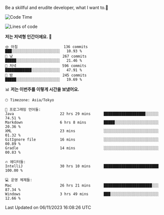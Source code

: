 Be a skillful and erudite developer, what I want to.👶

<!--START_SECTION:waka-->
![Code Time](http://img.shields.io/badge/Code%20Time-91%20hrs%209%20mins-blue)

![Lines of code](https://img.shields.io/badge/%EC%A0%80%EB%8A%94%20%EC%97%AC%ED%83%9C%EA%B9%8C%EC%A7%80%20-726.7%20thousand%20%EC%A4%84%EC%9D%98%20%EC%BD%94%EB%93%9C%EB%A5%BC%20%EC%9E%91%EC%84%B1%ED%96%88%EC%96%B4%EC%9A%94.-blue)

**저는 저녁형 인간이에요. 🦉** 

```text
🌞 아침                     136 commits         ███░░░░░░░░░░░░░░░░░░░░░░   10.93 % 
🌆 낮　                     267 commits         █████░░░░░░░░░░░░░░░░░░░░   21.46 % 
🌃 저녁                     596 commits         ████████████░░░░░░░░░░░░░   47.91 % 
🌙 밤　                     245 commits         █████░░░░░░░░░░░░░░░░░░░░   19.69 % 
```


📊 **저는 이번주를 이렇게 시간을 보냈어요.** 

```text
🕑︎ Timezone: Asia/Tokyo

💬 프로그래밍 언어들: 
Java                     22 hrs 29 mins      ███████████████████░░░░░░   74.51 % 
Markdown                 6 hrs 8 mins        █████░░░░░░░░░░░░░░░░░░░░   20.36 % 
XML                      23 mins             ░░░░░░░░░░░░░░░░░░░░░░░░░   01.32 % 
GitIgnore file           16 mins             ░░░░░░░░░░░░░░░░░░░░░░░░░   00.89 % 
Gradle                   14 mins             ░░░░░░░░░░░░░░░░░░░░░░░░░   00.83 % 

🔥 에디터들: 
IntelliJ                 30 hrs 10 mins      █████████████████████████   100.00 % 

💻 운영 체제들: 
Mac                      26 hrs 21 mins      ██████████████████████░░░   87.34 % 
Windows                  3 hrs 49 mins       ███░░░░░░░░░░░░░░░░░░░░░░   12.66 % 
```


 Last Updated on 06/11/2023 16:08:26 UTC
<!--END_SECTION:waka-->
